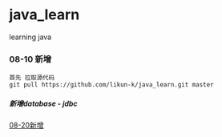 # java_learn
learning java

### 08-10 新增
	首先 拉取源代码
	git pull https://github.com/likun-k/java_learn.git master
	
##### 新增database - jdbc 
[08-20新增](https://github.com/likun-k/java_learn/tree/master/database)
